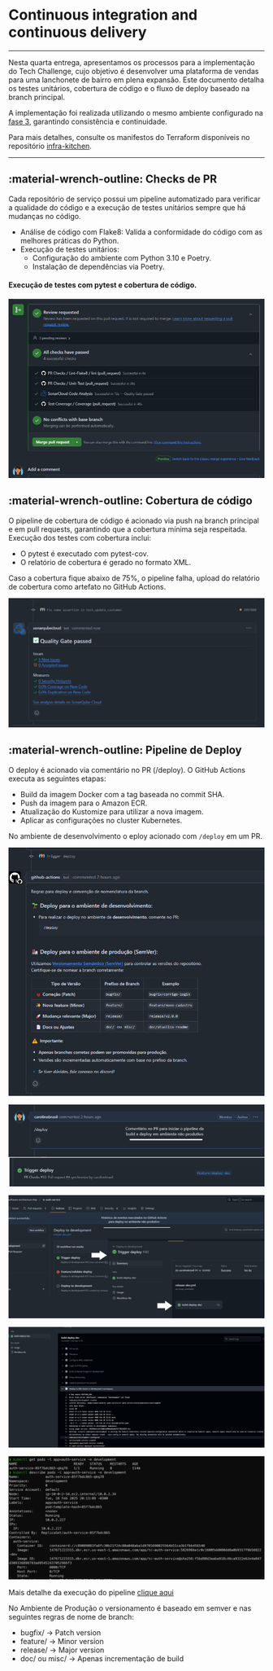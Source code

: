 # Continuous integration and continuous delivery

---

Nesta quarta entrega, apresentamos os processos para a implementação do Tech Challenge, cujo objetivo é desenvolver uma plataforma de vendas para uma lanchonete de bairro em plena expansão. Este documento detalha os testes unitários, cobertura de código e o fluxo de deploy baseado na branch principal.

A implementação foi realizada utilizando o mesmo ambiente configurado na [fase 3](https://software-architecture-fiap.github.io/tech-challenge/fase_3/eks_infra_cicd/), garantindo consistência e continuidade.

Para mais detalhes, consulte os manifestos do Terraform disponíveis no repositório [infra-kitchen](https://github.com/software-architecture-fiap/infra-kitchen).

---

## :material-wrench-outline: Checks de PR

Cada repositório de serviço possui um pipeline automatizado para verificar a qualidade do código e a execução de testes unitários sempre que há mudanças no código.

- Análise de código com Flake8: Valida a conformidade do código com as melhores práticas do Python.
- Execução de testes unitários:
  - Configuração do ambiente com Python 3.10 e Poetry.
  - Instalação de dependências via Poetry.

#### Execução de testes com pytest e cobertura de código.

![image](../assets/checks-tests-pr.png)

## :material-wrench-outline: Cobertura de código

O pipeline de cobertura de código é acionado via push na branch principal e em pull requests, garantindo que a cobertura mínima seja respeitada. Execução dos testes com cobertura inclui:

- O pytest é executado com pytest-cov.
- O relatório de cobertura é gerado no formato XML.

Caso a cobertura fique abaixo de 75%, o pipeline falha, upload do relatório de cobertura como artefato no GitHub Actions.

![image](../assets/quality-gate-sonarqube-1.png)

## :material-wrench-outline: Pipeline de Deploy

O deploy é acionado via comentário no PR (/deploy). O GitHub Actions executa as seguintes etapas:

- Build da imagem Docker com a tag baseada no commit SHA.
- Push da imagem para o Amazon ECR.
- Atualização do Kustomize para utilizar a nova imagem.
- Aplicar as configurações no cluster Kubernetes.

No ambiente de desenvolvimento o eploy acionado com `/deploy` em um PR.

![image](../assets/pr-comment-deploy.png)

![image](../assets/trigger-deploy-dev.png)

![image](../assets/gh-actions-history.png)

![image](../assets/deploy-dev-done.png)

![image](../assets/status-auth-service-after-deploy.png)

Mais detalhe da execução do pipeline [clique aqui](https://github.com/software-architecture-fiap/tech-challenge/actions/runs/13402806439/job/37437040963?pr=84)


No Ambiente de Produção o versionamento é baseado em semver e nas seguintes regras de nome de branch:

- bugfix/ → Patch version
- feature/ → Minor version
- release/ → Major version
- doc/ ou misc/ → Apenas incrementação de build
